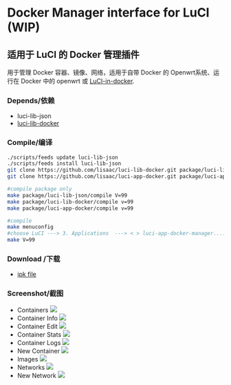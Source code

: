 # Docker Manager interface for LuCI (WIP)

## 适用于 LuCI 的 Docker 管理插件
用于管理 Docker 容器、镜像、网络，适用于自带 Docker 的 Openwrt系统、运行在 Docker 中的 openwrt 或 [LuCI-in-docker](https://github.com/lisaac/luci-in-docker).

### Depends/依赖
- luci-lib-json
- [luci-lib-docker](https://github.com/lisaac/luci-lib-docker)

### Compile/编译
```bash
./scripts/feeds update luci-lib-json
./scripts/feeds install luci-lib-json
git clone https://github.com/lisaac/luci-lib-docker.git package/luci-lib-docker
git clone https://github.com/lisaac/luci-app-docker.git package/luci-app-docker

#compile package only
make package/luci-lib-json/compile V=99
make package/luci-lib-docker/compile v=99
make package/luci-app-docker/compile v=99

#compile
make menuconfig
#choose LuCI ---> 3. Applications  ---> < > luci-app-docker-manager..... Docker Manager interface for LuCI ----> save
make V=99
```

### Download /下载
- [ipk file](https://github.com/lisaac/luci-app-docker/releases)

### Screenshot/截图
- Containers
![](https://raw.githubusercontent.com/lisaac/luci-app-docker/master/doc/containers.png)
- Container Info
![](https://raw.githubusercontent.com/lisaac/luci-app-docker/master/doc/container_info.png)
- Container Edit
![](https://raw.githubusercontent.com/lisaac/luci-app-docker/master/doc/container_edit.png)
- Container Stats
![](https://raw.githubusercontent.com/lisaac/luci-app-docker/master/doc/container_stats.png)
- Container Logs
![](https://raw.githubusercontent.com/lisaac/luci-app-docker/master/doc/container_logs.png)
- New Container
![](https://raw.githubusercontent.com/lisaac/luci-app-docker/master/doc/new_container.png)
- Images
![](https://raw.githubusercontent.com/lisaac/luci-app-docker/master/doc/images.png)
- Networks
![](https://raw.githubusercontent.com/lisaac/luci-app-docker/master/doc/networks.png)
- New Network
![](https://raw.githubusercontent.com/lisaac/luci-app-docker/master/doc/new_network.png)

